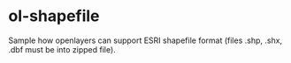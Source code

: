 # ol-shapefile
Sample how openlayers can support ESRI shapefile format (files .shp, .shx, .dbf must be into zipped file).
